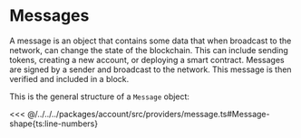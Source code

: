 # Messages

A message is an object that contains some data that when broadcast to the network, can change the state of the blockchain. This can include sending tokens, creating a new account, or deploying a smart contract. Messages are signed by a sender and broadcast to the network. This message is then verified and included in a block.

This is the general structure of a `Message` object:

<<< @/../../../packages/account/src/providers/message.ts#Message-shape{ts:line-numbers}
